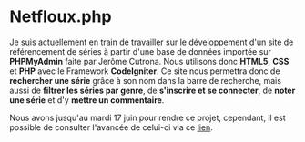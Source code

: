 # Netfloux.php
Je suis actuellement en train de travailler sur le développement d'un site de référencement de séries à partir d'une base de données importée sur **PHPMyAdmin** faite par Jerôme Cutrona.
Nous utilisons donc **HTML5**, **CSS** et **PHP** avec le Framework **CodeIgniter**. Ce site nous permettra donc de **rechercher une série** grâce à son nom dans la barre de recherche, mais aussi de **filtrer les séries par genre**, de **s'inscrire et se connecter**, de **noter une série** et d'y **mettre un commentaire**. 

Nous avons jusqu'au mardi 17 juin pour rendre ce projet, cependant, il est possible de consulter l'avancée de celui-ci via ce [lien](https://dwarves.iut-fbleau.fr/~peirotom/SAE22_2024/codeigniter/).
